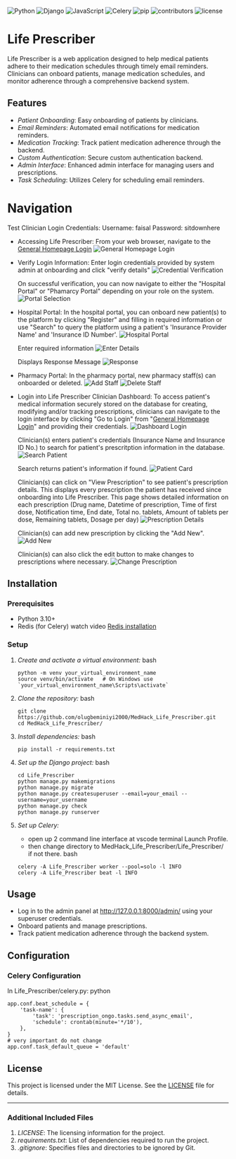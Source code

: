 ![Python](https://img.shields.io/badge/Python-43.1%25-brightgreen.svg) ![Django](https://img.shields.io/badge/Django-43.1%25-brightgreen.svg) ![JavaScript](https://img.shields.io/badge/JavaScript-0.8%25-lightgrey.svg) ![Celery](https://img.shields.io/badge/Celery-43.1%25-brightgreen.svg) ![pip](https://img.shields.io/badge/pip-43.1%25-brightgreen.svg) ![contributors](https://img.shields.io/badge/contributors-3-orange.svg) ![license](https://img.shields.io/badge/license-MIT-blue.svg)

# Life Prescriber

Life Prescriber is a web application designed to help medical patients adhere to their medication schedules through timely email reminders. Clinicians can onboard patients, manage medication schedules, and monitor adherence through a comprehensive backend system.

## Features

- *Patient Onboarding*: Easy onboarding of patients by clinicians.
- *Email Reminders*: Automated email notifications for medication reminders.
- *Medication Tracking*: Track patient medication adherence through the backend.
- *Custom Authentication*: Secure custom authentication backend.
- *Admin Interface*: Enhanced admin interface for managing users and prescriptions.
- *Task Scheduling*: Utilizes Celery for scheduling email reminders.

# Navigation

Test Clinician Login Credentials:
      Username: faisal
      Password: sitdownhere

- Accessing Life Prescriber:
   From your web browser, navigate to the [General Homepage Login](https://turingmachines.pythonanywhere.com/prescription_ongo/general_home/)
   ![General Homepage Login](images/image.png)

- Verify Login Information:
   Enter login credentials provided by system admin at onboarding and click "verify details"
   ![Credential Verification](images/image-1.png)

   On successful verification, you can now navigate to either the "Hospital Portal" or "Phamarcy Portal" depending on your role on the system. 
   ![Portal Selection](images/image-2.png)

- Hospital Portal:
   In the hospital portal, you can onboard new patient(s) to the platform by clicking "Register" and filling in required information or use "Search" to query the platform using a patient's 'Insurance Provider Name' and 'Insurance ID Number'.
   ![Hospital Portal](images/image-3.png)

   Enter required information
   ![Enter Details](images/image-5.png)

   Displays Response Message
   ![Response](images/image-6.png)

- Pharmacy Portal:
   In the pharmacy portal, new pharmacy staff(s) can onboarded or deleted.
   ![Add Staff](images/image-7.png)
   ![Delete Staff](images/image-8.png)

- Login into Life Prescriber Clinician Dashboard:
   To access patient's medical information securely stored on the database for creating, modifying and/or tracking prescriptions, clinicians can navigate to the login interface by clicking "Go to Login" from "[General Homepage Login](https://turingmachines.pythonanywhere.com/prescription_ongo/general_home/)" and providing their credentials.
   ![Dashboard Login](images/image-9.png)

   Clinician(s) enters patient's credentials (Insurance Name and Insurance ID No.) to search for patient's prescritption information in the database.
   ![Search Patient](images/image-10.png)

   Search returns patient's information if found.
   ![Patient Card](images/image-11.png)

   Clinician(s) can click on "View Prescription" to see patient's prescription details. This displays every prescription the patient has received since onboarding into Life Prescriber. This page shows detailed information on each prescription (Drug name, Datetime of prescription, Time of first dose, Notification time, End date, Total no. tablets, Amount of tablets per dose, Remaining tablets, Dosage per day)
   ![Prescription Details](images/image-12.png)

   Clinician(s) can add new prescription by clicking the "Add New".
   ![Add New](images/image-13.png)

   Clinician(s) can also click the edit button to make changes to prescriptions where necessary.
   ![Change Prescription](images/image-14.png)



## Installation

### Prerequisites

- Python 3.10+
- Redis (for Celery) watch video [Redis installation](https://www.youtube.com/watch?v=DLKzd3bvgt8&t=197s)

### Setup

1. *Create and activate a virtual environment:*
   bash
   ```
   python -m venv your_virtual_environment_name
   source venv/bin/activate   # On Windows use `your_virtual_environment_name\Scripts\activate`
   ```

2. *Clone the repository:*
   bash
   ```
   git clone https://github.com/olugbeminiyi2000/MedHack_Life_Prescriber.git
   cd MedHack_Life_Prescriber/
   ```

3. *Install dependencies:*
   bash
   ```
   pip install -r requirements.txt
   ```
   

4. *Set up the Django project:*
   bash
   ```
   cd Life_Prescriber
   python manage.py makemigrations
   python manage.py migrate
   python manage.py createsuperuser --email=your_email --username=your_username
   python manage.py check
   python manage.py runserver
   ```

   

5. *Set up Celery:*
   - open up 2 command line interface at vscode terminal Launch Profile.
   - then change directory to MedHack_Life_Prescriber/Life_Prescriber/ if not there.
   bash
   ```
   celery -A Life_Prescriber worker --pool=solo -l INFO
   celery -A Life_Prescriber beat -l INFO
   ```

## Usage

- Log in to the admin panel at http://127.0.0.1:8000/admin/ using your superuser credentials.
- Onboard patients and manage prescriptions.
- Track patient medication adherence through the backend system.

## Configuration

### Celery Configuration

In Life_Prescriber/celery.py:
python
```
app.conf.beat_schedule = {
    'task-name': {
        'task': 'prescription_ongo.tasks.send_async_email',
        'schedule': crontab(minute='*/10'),
    },
}
# very important do not change
app.conf.task_default_queue = 'default'
```

## License

This project is licensed under the MIT License. See the [LICENSE](LICENSE) file for details.

---

### Additional Included Files

1. *LICENSE*: The licensing information for the project.
2. *requirements.txt*: List of dependencies required to run the project.
3. *.gitignore*: Specifies files and directories to be ignored by Git.